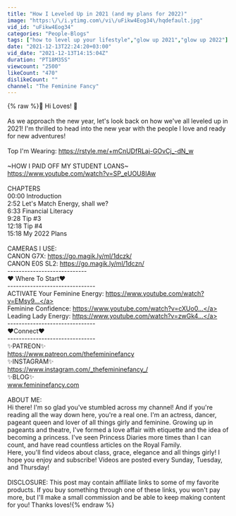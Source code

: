 ```yaml
---
title: "How I Leveled Up in 2021 (and my plans for 2022)"
image: "https:\/\/i.ytimg.com\/vi\/uFikw4Eog34\/hqdefault.jpg"
vid_id: "uFikw4Eog34"
categories: "People-Blogs"
tags: ["how to level up your lifestyle","glow up 2021","glow up 2022"]
date: "2021-12-13T22:24:20+03:00"
vid_date: "2021-12-13T14:15:04Z"
duration: "PT18M35S"
viewcount: "2500"
likeCount: "470"
dislikeCount: ""
channel: "The Feminine Fancy"
---
```

{% raw %}🌸 Hi Loves! 🌸 <br /><br />As we approach the new year, let's look back on how we've all leveled up in 2021! I'm thrilled to head into the new year with the people I love and ready for new adventures! <br /><br />Top I'm Wearing: <a rel="nofollow" target="blank" href="https://rstyle.me/+mCnUDfRLaj-GOvCj_-dN_w">https://rstyle.me/+mCnUDfRLaj-GOvCj_-dN_w</a><br /><br />~HOW I PAID OFF MY STUDENT LOANS~<br /><a rel="nofollow" target="blank" href="https://www.youtube.com/watch?v=SP_eUOU8IAw">https://www.youtube.com/watch?v=SP_eUOU8IAw</a><br /><br />CHAPTERS<br />00:00 Introduction<br />2:52 Let's Match Energy, shall we?<br />6:33 Financial Literacy <br />9:28 Tip #3<br />12:18 Tip #4 <br />15:18 My 2022 Plans<br /><br />CAMERAS I USE:<br />CANON G7X: <a rel="nofollow" target="blank" href="https://go.magik.ly/ml/1dczk/">https://go.magik.ly/ml/1dczk/</a><br />CANON E0S SL2: <a rel="nofollow" target="blank" href="https://go.magik.ly/ml/1dczn/">https://go.magik.ly/ml/1dczn/</a><br />----------------------------<br />♥ Where To Start♥<br />-------------------------------<br />ACTIVATE Your Feminine Energy: <a rel="nofollow" target="blank" href="https://www.youtube.com/watch?v=EMsy9...">https://www.youtube.com/watch?v=EMsy9...</a><br />Feminine Confidence: <a rel="nofollow" target="blank" href="https://www.youtube.com/watch?v=cXUo0...">https://www.youtube.com/watch?v=cXUo0...</a><br />Leading Lady Energy: <a rel="nofollow" target="blank" href="https://www.youtube.com/watch?v=zwGk4...">https://www.youtube.com/watch?v=zwGk4...</a><br />-------------------------------<br />♥Connect♥ <br />-------------------------------<br />✨PATREON✨ <br /><a rel="nofollow" target="blank" href="https://www.patreon.com/thefemininefancy">https://www.patreon.com/thefemininefancy</a><br />✨INSTAGRAM✨<br /><a rel="nofollow" target="blank" href="https://www.instagram.com/_thefemininefancy_/">https://www.instagram.com/_thefemininefancy_/</a><br />✨BLOG✨<br />www.femininefancy.com<br /><br />ABOUT ME: <br />Hi there! I'm so glad you've stumbled across my channel! And if you're reading all the way down here, you're a real one. I'm an actress, dancer, pageant queen and lover of all things girly and feminine. Growing up in pageants and theatre, I've formed a love affair with etiquette and the idea of becoming a princess. I've seen Princess Diaries more times than I can count, and have read countless articles on the Royal Family. <br />Here, you'll find videos about class, grace, elegance and all things girly! I hope you enjoy and subscribe! Videos are posted every Sunday, Tuesday, and Thursday!<br /><br />DISCLOSURE: This post may contain affiliate links to some of my favorite products. If you buy something through one of these links, you won't pay more, but I'll make a small commission and be able to keep making content for you! Thanks loves!{% endraw %}
